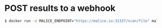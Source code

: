 # POST results to a webhook

```bash
$ docker run -e MALICE_ENDPOINT="https://malice.io:31337/scan/file" malice/shadow-server MD5|SHA1
```
